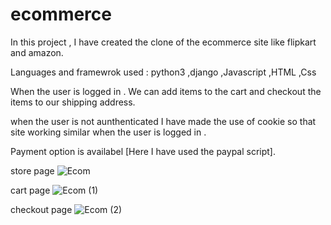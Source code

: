 # ecommerce

In this project , I have created the clone of the ecommerce site like flipkart and amazon.

Languages and framewrok used : python3 ,django ,Javascript ,HTML ,Css

When the user is logged in .
We can add items to the cart and checkout the items to our shipping address.

when the user is not aunthenticated I have made the use of cookie so that site working similar when the user is logged in .

Payment option is availabel [Here I have used the paypal script].

store page 
![Ecom](https://user-images.githubusercontent.com/56171689/129575173-e5fb89ec-6b59-4425-a34e-ed7f46318af4.png)

cart page
![Ecom (1)](https://user-images.githubusercontent.com/56171689/129575223-a0995ccf-849a-4ba2-86d9-d2af4c7f975b.png)

checkout page
![Ecom (2)](https://user-images.githubusercontent.com/56171689/129575270-fd236d54-2ef5-4148-b84b-c8c2e3ad97da.png)

